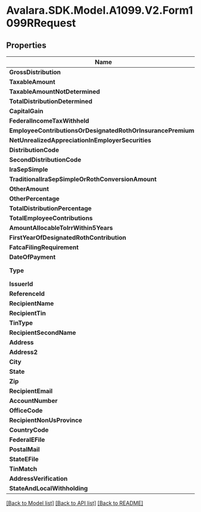 # Avalara.SDK.Model.A1099.V2.Form1099RRequest

## Properties

Name | Type | Description | Notes
------------ | ------------- | ------------- | -------------
**GrossDistribution** | **double** |  | [optional] 
**TaxableAmount** | **double** |  | [optional] 
**TaxableAmountNotDetermined** | **bool** |  | [optional] 
**TotalDistributionDetermined** | **bool** |  | [optional] 
**CapitalGain** | **double** |  | [optional] 
**FederalIncomeTaxWithheld** | **double** |  | [optional] 
**EmployeeContributionsOrDesignatedRothOrInsurancePremiums** | **double** |  | [optional] 
**NetUnrealizedAppreciationInEmployerSecurities** | **double** |  | [optional] 
**DistributionCode** | **string** |  | [optional] 
**SecondDistributionCode** | **string** |  | [optional] 
**IraSepSimple** | **bool** |  | [optional] 
**TraditionalIraSepSimpleOrRothConversionAmount** | **double** |  | [optional] 
**OtherAmount** | **double** |  | [optional] 
**OtherPercentage** | **string** |  | [optional] 
**TotalDistributionPercentage** | **string** |  | [optional] 
**TotalEmployeeContributions** | **double** |  | [optional] 
**AmountAllocableToIrrWithin5Years** | **double** |  | [optional] 
**FirstYearOfDesignatedRothContribution** | **string** |  | [optional] 
**FatcaFilingRequirement** | **bool** |  | [optional] 
**DateOfPayment** | **DateTime** |  | [optional] 
**Type** | **string** |  | [optional] [readonly] 
**IssuerId** | **string** |  | [optional] 
**ReferenceId** | **string** |  | [optional] 
**RecipientName** | **string** |  | [optional] 
**RecipientTin** | **string** |  | [optional] 
**TinType** | **string** |  | [optional] 
**RecipientSecondName** | **string** |  | [optional] 
**Address** | **string** |  | [optional] 
**Address2** | **string** |  | [optional] 
**City** | **string** |  | [optional] 
**State** | **string** |  | [optional] 
**Zip** | **string** |  | [optional] 
**RecipientEmail** | **string** |  | [optional] 
**AccountNumber** | **string** |  | [optional] 
**OfficeCode** | **string** |  | [optional] 
**RecipientNonUsProvince** | **string** |  | [optional] 
**CountryCode** | **string** |  | [optional] 
**FederalEFile** | **bool** |  | [optional] 
**PostalMail** | **bool** |  | [optional] 
**StateEFile** | **bool** |  | [optional] 
**TinMatch** | **bool** |  | [optional] 
**AddressVerification** | **bool** |  | [optional] 
**StateAndLocalWithholding** | [**StateAndLocalWithholdingRequest**](StateAndLocalWithholdingRequest.md) |  | [optional] 

[[Back to Model list]](../../../README.md#documentation-for-models) [[Back to API list]](../../../README.md#documentation-for-api-endpoints) [[Back to README]](../../../README.md)

